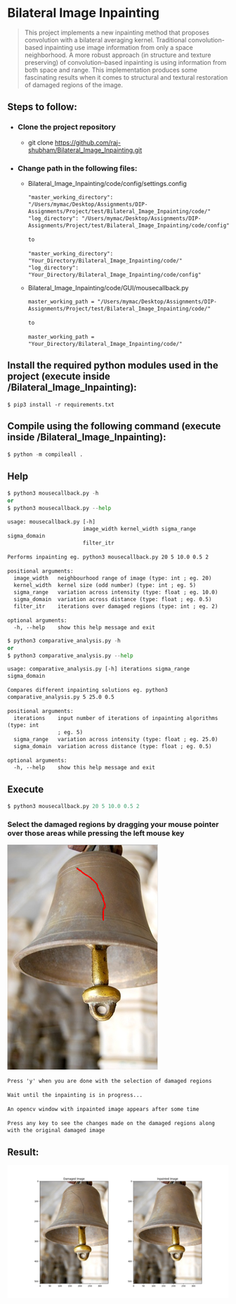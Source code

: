 # Bilateral Image Inpainting
> This project implements a new inpainting method that proposes convolution with a bilateral averaging kernel. Traditional  convolution-based inpainting use image information from only a space neighborhood. A more robust approach (in structure and texture preserving) of convolution–based inpainting is using information from both space and range. This implementation produces some fascinating results when it comes to structural and textural restoration of damaged regions of the image.

## Steps to follow:
- ### Clone the project repository
  - git clone https://github.com/raj-shubham/Bilateral_Image_Inpainting.git
- ### Change path in the following files:
  - Bilateral_Image_Inpainting/code/config/settings.config
    ```shell
    "master_working_directory": "/Users/mymac/Desktop/Assignments/DIP-Assignments/Project/test/Bilateral_Image_Inpainting/code/"
    "log_directory": "/Users/mymac/Desktop/Assignments/DIP-Assignments/Project/test/Bilateral_Image_Inpainting/code/config"
    
    to 
    
    "master_working_directory": "Your_Directory/Bilateral_Image_Inpainting/code/"
    "log_directory": "Your_Directory/Bilateral_Image_Inpainting/code/config"
    ```
  - Bilateral_Image_Inpainting/code/GUI/mousecallback.py
    ```shell
    master_working_path = "/Users/mymac/Desktop/Assignments/DIP-Assignments/Project/test/Bilateral_Image_Inpainting/code/"
    
    to 
    
    master_working_path = "Your_Directory/Bilateral_Image_Inpainting/code/"
    ```

## Install the required python modules used in the project (execute inside /Bilateral_Image_Inpainting):
```shell
$ pip3 install -r requirements.txt
```

## Compile using the following command (execute inside /Bilateral_Image_Inpainting):
```python
$ python -m compileall .
```

## Help 
```python
$ python3 mousecallback.py -h
or 
$ python3 mousecallback.py --help
```

```shell
usage: mousecallback.py [-h]
                        image_width kernel_width sigma_range sigma_domain
                        filter_itr

Performs inpainting eg. python3 mousecallback.py 20 5 10.0 0.5 2

positional arguments:
  image_width   neighbourhood range of image (type: int ; eg. 20)
  kernel_width  kernel size (odd number) (type: int ; eg. 5)
  sigma_range   variation across intensity (type: float ; eg. 10.0)
  sigma_domain  variation across distance (type: float ; eg. 0.5)
  filter_itr    iterations over damaged regions (type: int ; eg. 2)

optional arguments:
  -h, --help    show this help message and exit
```

```python
$ python3 comparative_analysis.py -h
or 
$ python3 comparative_analysis.py --help
```

```shell
usage: comparative_analysis.py [-h] iterations sigma_range sigma_domain

Compares different inpainting solutions eg. python3 comparative_analysis.py 5 25.0 0.5

positional arguments:
  iterations    input number of iterations of inpainting algorithms (type: int
                ; eg. 5)
  sigma_range   variation across intensity (type: float ; eg. 25.0)
  sigma_domain  variation across distance (type: float ; eg. 0.5)

optional arguments:
  -h, --help    show this help message and exit
```

## Execute
```python
$ python3 mousecallback.py 20 5 10.0 0.5 2
```
### Select the damaged regions by dragging your mouse pointer over those areas while pressing the left mouse key
![](code/GUI/images/select_damaged_regions.png)

```shell
Press 'y' when you are done with the selection of damaged regions

Wait until the inpainting is in progress...

An opencv window with inpainted image appears after some time

Press any key to see the changes made on the damaged regions along with the original damaged image
```

## Result:
![](code/GUI/images/inpainted_output.png)
